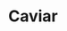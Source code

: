 ---
layout: item
title: Caviar
item-id: 11326
datatable: true
id: 11326
name: "Caviar"
members: true
lowalch: 20
highalch: 30
examine: "Caviar, or expensive fishy eggs."
monsters:
  - id: 7796
    name: "Lobstrosity"
    members: true
    combat_level: 68
    wiki_url: "https://oldschool.runescape.wiki/w/Lobstrosity"
    drops:
      - quantity: "2"
        rarity: 0.0423728813559322
    image: "https://oldschool.runescape.wiki/images/thumb/a/ad/Lobstrosity.png/200px-Lobstrosity.png?fd017"
---